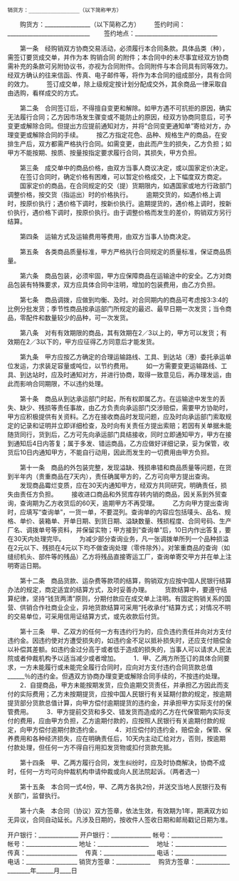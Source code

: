 
 


    销货方：________________（以下简称甲方） 
　　购货方：________________（以下简称乙方） 
　　签约时间：_____________________________
　　签约地点：_____________________________


　　第一条　经购销双方协商交易活动，必须履行本合同条款。具体品类（种），需签订要货成交单，并作为本
购销合同
的附件；本合同中的未尽事宜经双方协商需补充的条款可另附协议书，亦视为合同附件。合同附件与本合同具有同等效力。经双方确认的往来信函、传真、电子邮件等，将作为本合同的组成部分，具有合同的效力。 
　　签订成交单，除上级规定按计划分配成交外，其余商品一律采取自由选购，看样成交的方式。


　　第二条　合同签订后，不得擅自变更和解除。如甲方遇不可抗拒的原因，确实无法履行合同；乙方因市场发生骤变或不能防止的原因，经双方协商同意后，可予变更或解除合同。但提出方应提前通知对方，并将“合同变更通知单”寄给对方，办理变更或解除合同的手续。 
　　按乙方指定花色、品种、规格生产的商品，在安排生产后，双方都需严格执行合同。如需变更，由此而产生的损失，乙方负担；如甲方不能按期、按质、按量按指定要求履行合同，其损失，甲方负担。


　　第三条　成交单中的商品价格，由双方当事人商议决定，或以国家定价决定。 
　　在签订合同时，确定价格有困难，可以暂定价格成交，上下幅度双方商定。 
　　国家定价的商品，在合同规定的交（提）货期限内，如遇国家或地方行政部门调整价格，按交货（指运出）时的价格执行。 
　　逾期交货的，如遇价格上调时，按原价执行；遇价格下调时，按新价执行。逾期提货的，遇价格上调时，按新价执行，遇价格下调时，按原价执行。由于调整价格而发生的差价，购销双方另行结算。


　　第四条　运输方式及运输费用等费用，由双方当事人协商决定。


　　第五条　各类商品质量标准，甲方严格执行合同规定的质量标准，保证商品质量。


　　第六条　商品包装，必须牢固，甲方应保障商品在运输途中的安全。乙方对商品包装有特殊要求，双方应具体合同中注明，增加的包装费用，由乙方负担。


　　第七条　商品调拨，应做到均衡、及时。对合同期内的商品可考虑按3∶3∶4的比例分批发货；季节性商品按承运部门所规定的最迟、最早日期一次发货；当令商品，零配件和数量较少的品种，可一次发货。


　　第八条　对有有效期限的商品，其有效期在2／3以上的，甲方可以发货；有效期在2／3以下的，甲方应征得乙方同意后才能发货。


　　第九条　甲方应按乙方确定的合理运输路线、工具、到达站（港）委托承运单位发运，力求装足容量或吨位，以节约费用。 
　　如一方需要变更运输路线、工具、到达站时，应及时通知对方，并进行协商，取得一致意见后，再办理发运，由此而影响合同期限，不以违约处理。


　　第十条　商品从到达承运部门时起，所有权即属乙方。在运输途中发生的丢失、缺少、残损等责任事故，由乙方负责向承运部门交涉赔偿，需要甲方协助时，甲方应积极提供有关资料。乙方在接收商品时发现问题，应及时向承运部门索取规定的记录和证明并立即详细检查，及时向有关责任方提出索赔；若因有关单据未能随货同行，货到后，乙方可先向承运部门具结接收，同时立即通知甲方，甲方在接到通知后4日内答复；属于多发、错运商品，乙方应做好详细记录，妥为保管，收货后10日内通知甲方，不能自行动用，因此而发生的一切费用由甲方负担。


　　第十一条　商品的外包装完整，发现溢缺、残损串错和商品质量等问题，在货到半年内（贵重商品在7天内），责任确属甲方的，乙方可向甲方提出查询。 
　　发现商品霉烂变质，应在30天内通知甲方，经双方共同研究，明确责任，损失由责任方负担。 
　　接收进口商品和外贸库存转内销的商品，因关系到外贸查询，查询期为乙方收货后的60天，逾期甲方不再受理。 
　　乙方向甲方提出查询时，应填写“查询单”，一货一单，不要混列。查询单的内容应包括唛头、品名、规格、单价、装箱单、开单日期、到货日期、溢缺数量、残损程度、合同号码、生产厂名、调拨单号等资料，并保留实物；甲方接到“查询单”后，10日内作出答复，要在30天内处理完毕。 
　　为减少部分查询业务，凡一张调拨单所列一个品种损溢在2元以下、残损在4元以下均不做查询处理（零件除外）。对笨重商品的查询（如缝纫机头、部件等的残品）乙方将残品直接寄运工厂，查询单寄交甲方并在单上注明寄运日期。


　　第十二条　商品货款、运杂费等款项的结算，购销双方应按中国人民银行结算办法的规定，商定适宜的结算方式，及时妥善办理。 
　　货款结算中，要遵守结算纪律，坚持“钱货两清”原则，分期付款应在成交单上注明。有固定购销关系的国营、供销合作社商业企业，异地货款结算可采用“托收承付”结算方式；对情况不明的交易单位，可采用信用证结算方式，或先收款后付货。


　　第十三条　甲、乙双方的任何一方有违约行为的，应负违约责任并向对方支付违约金。因违约使对方遭受损失的，如违约金不足以抵补损失时，还应支付赔偿金以补偿其差额。如违约金过分高于或者低于造成的损失的，当事人可以请求人民法院或者仲裁机构予以适当减少或者增加。 
　　1．甲、乙两方所签订的具体合同要求，一方未能履行或未能完全履行合同时，应向对方支付违约合同货款总值______％的违约金。但遇双方协商办理变更或解除合同手续的，不按违约处理。 
　　2．自提商品，甲方未能按期发货，应负逾期交货责任，并承担乙方因此而支付的实际费用；乙方未按期提货，应按中国人民银行有关延期付款的规定，按逾期提货部分货款总值计算，向甲方偿付逾期提货的违约金，并承担甲方实际支付的保管费用。 
　　3．甲方提前交货和多交、错发货而造成的乙方在代保管期内实际支付的费用，应由甲方负担，乙方逾期付款的，应按照人民银行有关逾期付款的规定，向甲方偿付逾期付款违约金。 
　　4．对应偿付的违约金，赔偿金，保管、保养费用和各种经济损失，应在明确责任后，10天内主动汇给对方，否则，按逾期付款处理，但任何一方不得自行用扣发货物或扣付货款充抵。


　　第十四条　甲、乙两方履行合同，发生纠纷时，应及时协商解决，协商不成时，任何一方均可向仲裁机构申请仲裁或向人民法院起诉。（两者选一）


　　第十五条　本合同一式4份，甲、乙两方各执2份，并送交当地人民银行及有关部门，监督执行。


　　第十六条　本合同（协议）双方签章，依法生效，有效期为1年，期满双方如无异议，合同自动延长。凡涉及日期的，按收件人签收日期和邮局戳记日期为准。


 


开户银行：______________   开户银行：______________ 
帐号：__________________　 帐号：__________________ 
地址：__________________　 地址：__________________ 
传真：__________________　 传真：__________________ 
电话：__________________　 电话：__________________ 
销货方签章：____________　 购货方签章：____________ 
________年______月____日                           
 


 

 
 
 
 
 
  


  
 

  


  


  
 
 
 
 

